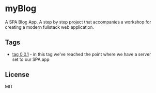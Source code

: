 myBlog
======

A SPA Blog App. A step by step project that accompanies a workshop for creating a modern fullstack web application. 


Tags
-------------------------------------------------------------------------------
* [tag 0.0.1] - in this tag we've reached the point where we have a server set to our SPA app






License
----

MIT



[tag 0.0.1]:https://github.com/hamecoded/myBlog/tree/0.0.1
